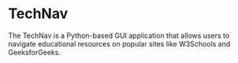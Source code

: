 # TechNav
The TechNav is a Python-based GUI application that allows users to navigate educational resources on popular sites like W3Schools and GeeksforGeeks.
